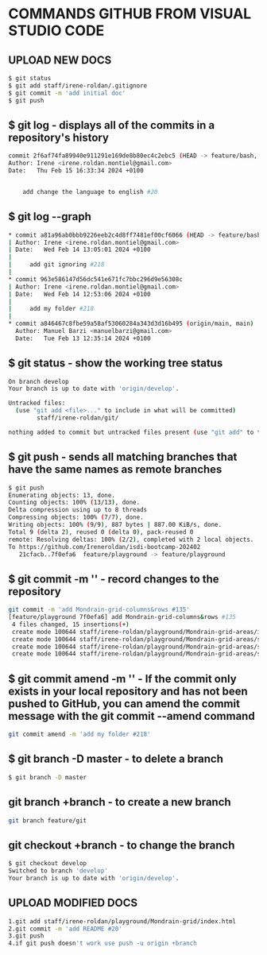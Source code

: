 # COMMANDS GITHUB FROM VISUAL STUDIO CODE

## UPLOAD NEW DOCS

```sh
$ git status
$ git add staff/irene-roldan/.gitignore
$ git commit -m 'add initial doc'
$ git push
```

## $ git log - displays all of the commits in a repository's history

```sh
commit 2f6af74fa89940e911291e169de8b80ec4c2ebc5 (HEAD -> feature/bash, origin/feature/bash)
Author: Irene <irene.roldan.montiel@gmail.com>
Date:   Thu Feb 15 16:33:34 2024 +0100


    add change the language to english #20
```

## $ git log --graph

```sh
* commit a81a96ab0bbb9226eeb2c4d8ff7481ef00cf6066 (HEAD -> feature/bash, origin/develop, develop)
| Author: Irene <irene.roldan.montiel@gmail.com>
| Date:   Wed Feb 14 13:05:01 2024 +0100
|
|     add git ignoring #218
|
* commit 963e586147d56dc541e671fc7bbc296d9e56308c
| Author: Irene <irene.roldan.montiel@gmail.com>
| Date:   Wed Feb 14 12:53:06 2024 +0100
|
|     add my folder #218
|
* commit a846467c8fbe59a58af53060284a343d3d16b495 (origin/main, main)
  Author: Manuel Barzi <manuelbarzi@gmail.com>
  Date:   Tue Feb 13 12:35:14 2024 +0100
```

## $ git status - show the working tree status

```sh
On branch develop
Your branch is up to date with 'origin/develop'.

Untracked files:
  (use "git add <file>..." to include in what will be committed)
        staff/irene-roldan/git/

nothing added to commit but untracked files present (use "git add" to track)
```

## $ git push - sends all matching branches that have the same names as remote branches

```sh
$ git push
Enumerating objects: 13, done.
Counting objects: 100% (13/13), done.
Delta compression using up to 8 threads
Compressing objects: 100% (7/7), done.
Writing objects: 100% (9/9), 887 bytes | 887.00 KiB/s, done.
Total 9 (delta 2), reused 0 (delta 0), pack-reused 0
remote: Resolving deltas: 100% (2/2), completed with 2 local objects.
To https://github.com/Ireneroldan/isdi-bootcamp-202402
   21cfacb..7f0efa6  feature/playground -> feature/playground
```

## $ git commit -m '' - record changes to the repository

```sh
git commit -m 'add Mondrain-grid-columns&rows #135'
[feature/playground 7f0efa6] add Mondrain-grid-columns&rows #135
 4 files changed, 15 insertions(+)
 create mode 100644 staff/irene-roldan/playground/Mondrain-grid-areas/index.html
 create mode 100644 staff/irene-roldan/playground/Mondrain-grid-areas/style.css
 create mode 100644 staff/irene-roldan/playground/Mondrain-grid-areas/style.css.map
 create mode 100644 staff/irene-roldan/playground/Mondrain-grid-areas/style.sass
```

## $ git commit amend -m '' - If the commit only exists in your local repository and has not been pushed to GitHub, you can amend the commit message with the git commit --amend command

```sh
git commit amend -m 'add my folder #218'
```

## $ git branch -D master - to delete a branch

```sh
$ git branch -D master
```

## git branch +branch - to create a new branch

```sh
git branch feature/git
```

## git checkout +branch - to change the branch

```sh
$ git checkout develop
Switched to branch 'develop'
Your branch is up to date with 'origin/develop'.
```

## UPLOAD MODIFIED DOCS

```sh
1.git add staff/irene-roldan/playground/Mondrain-grid/index.html
2.git commit -m 'add README #20'
3.git push
4.if git push doesn't work use push -u origin +branch
```
